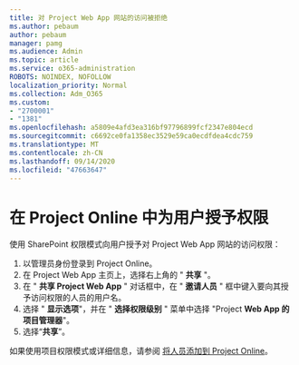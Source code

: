 ```yaml
---
title: 对 Project Web App 网站的访问被拒绝
ms.author: pebaum
author: pebaum
manager: pamg
ms.audience: Admin
ms.topic: article
ms.service: o365-administration
ROBOTS: NOINDEX, NOFOLLOW
localization_priority: Normal
ms.collection: Adm_O365
ms.custom:
- "2700001"
- "1381"
ms.openlocfilehash: a5809e4afd3ea316bf97796899fcf2347e804ecd
ms.sourcegitcommit: c6692ce0fa1358ec3529e59ca0ecdfdea4cdc759
ms.translationtype: MT
ms.contentlocale: zh-CN
ms.lasthandoff: 09/14/2020
ms.locfileid: "47663647"
---
```

# <a name="give-users-permissions-in-project-online"></a>在 Project Online 中为用户授予权限

使用 SharePoint 权限模式向用户授予对 Project Web App 网站的访问权限：

1. 以管理员身份登录到 Project Online。
2. 在 Project Web App 主页上，选择右上角的 " **共享** "。
3. 在 " **共享 Project Web App** " 对话框中，在 " **邀请人员** " 框中键入要向其授予访问权限的人员的用户名。
4. 选择 " **显示选项**"，并在 " **选择权限级别** " 菜单中选择 "Project **Web App 的项目管理器**"。
5. 选择“**共享**”。

如果使用项目权限模式或详细信息，请参阅 [将人员添加到 Project Online](https://docs.microsoft.com/projectonline/step-2-add-people-to-project-online)。
